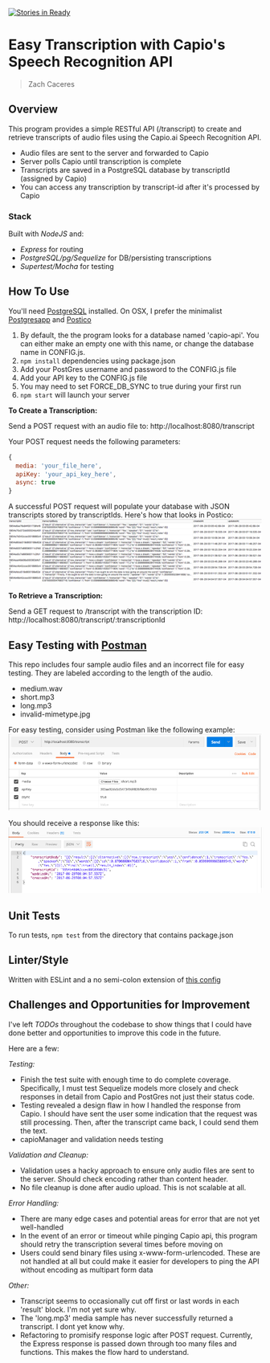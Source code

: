 [![Stories in Ready](https://badge.waffle.io/zcaceres/capio-api.png?label=ready&title=Ready)](https://waffle.io/zcaceres/capio-api?utm_source=badge)
# Easy Transcription with Capio's Speech Recognition API
> Zach Caceres

## Overview
This program provides a simple RESTful API (/transcript) to create and retrieve transcripts of audio files using the Capio.ai Speech Recognition API.

* Audio files are sent to the server and forwarded to Capio
* Server polls Capio until transcription is complete
* Transcripts are saved in a PostgreSQL database by transcriptId (assigned by Capio)
* You can access any transcription by transcript-id after it's processed by Capio

### Stack
Built with *NodeJS* and:
- *Express* for routing
- *PostgreSQL/pg/Sequelize* for DB/persisting transcriptions
- *Supertest/Mocha* for testing

## How To Use
You'll need [PostgreSQL](https://www.postgresql.org/download/) installed. On OSX, I prefer the minimalist [Postgresapp](https://postgresapp.com/) and [Postico](https://eggerapps.at/postico/)

1. By default, the the program looks for a database named 'capio-api'. You can either make an empty one with this name, or change the database name in CONFIG.js. 
2. ```npm install``` dependencies using package.json
3. Add your PostGres username and password to the CONFIG.js file
4. Add your API key to the CONFIG.js file
5. You may need to set FORCE_DB_SYNC to true during your first run
6. ```npm start``` will launch your server

**To Create a Transcription:**

Send a POST request with an audio file to: http://localhost:8080/transcript

Your POST request needs the following parameters:
```js
{
  media: 'your_file_here',
  apiKey: 'your_api_key_here',
  async: true
}
```
A successful POST request will populate your database with JSON transcripts stored by transcriptIds. Here's how that looks in Postico:
![postico](./meta/postico.png)

**To Retrieve a Transcription:**

Send a GET request to /transcript with the transcription ID: http://localhost:8080/transcript/:transcriptionId

## Easy Testing with [Postman](https://www.getpostman.com/apps)
This repo includes four sample audio files and an incorrect file for easy testing. They are labeled according to the length of the audio.

* medium.wav
* short.mp3
* long.mp3
* invalid-mimetype.jpg

For easy testing, consider using Postman like the following example:
![postman](./meta/Postman-request.png)

You should receive a response like this:
![postman](./meta/Postman-response.png)

## Unit Tests
To run tests, ```npm test``` from the directory that contains package.json

## Linter/Style
Written with ESLint and a no semi-colon extension of [this config](https://www.npmjs.com/package/eslint-config-fullstack)

## Challenges and Opportunities for Improvement
I've left *TODOs* throughout the codebase to show things that I could have done better and opportunities to improve this code in  the future.

Here are a few:

*Testing:*
- Finish the test suite with enough time to do complete coverage. Specifically, I must test Sequelize models more closely and check responses in detail from Capio and PostGres not just their status code.
- Testing revealed a design flaw in how I handled the response from Capio. I should have sent the user some indication that the request was still processing. Then, after the transcript came back, I could send them the text.
- capioManager and validation needs testing

*Validation and Cleanup:*
- Validation uses a hacky approach to ensure only audio files are sent to the server. Should check encoding rather than content header.
- No file cleanup is done after audio upload. This is not scalable at all.

*Error Handling:*
- There are many edge cases and potential areas for error that are not yet well-handled
- In the event of an error or timeout while pinging Capio api, this program should retry the transcription several times before moving on
- Users could send binary files using x-www-form-urlencoded. These are not handled at all but could make it easier for developers to ping the API without encoding as multipart form data

*Other:*
- Transcript seems to occasionally cut off first or last words in each 'result' block. I'm not yet sure why.
- The 'long.mp3' media sample has never successfully returned a transcript. I dont yet know why.
- Refactoring to promisify response logic after POST request. Currently, the Express response is passed down through too many files and functions. This makes the flow hard to understand.
